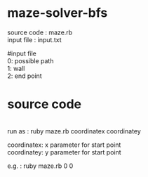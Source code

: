 # maze-solver-bfs

source code : maze.rb <br />
input file : input.txt <br />

#input file 
<br />
0: possible path <br />
1: wall <br />
2: end point <br />

# source code
<br />
run as : ruby maze.rb coordinatex coordinatey <br />

coordinatex: x parameter for start point <br />
coordinatey: y parameter for start point <br />

e.g. : ruby maze.rb 0 0